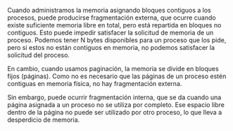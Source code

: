 Cuando administramos la memoria asignando bloques contiguos a los procesos, puede producirse fragmentación externa, que ocurre cuando existe suficiente memoria libre en total, pero está repartida en bloques no contiguos. Esto puede impedir satisfacer la solicitud de memoria de un proceso. Podemos tener N bytes disponibles para un proceso que los pide, pero si estos no están contiguos en memoria, no podemos satisfacer la solicitud del proceso.

En cambio, cuando usamos paginación, la memoria se divide en bloques fijos (páginas). Como no es necesario que las páginas de un proceso estén contiguas en memoria física, no hay fragmentación externa.

Sin embargo, puede ocurrir fragmentación interna, que se da cuando una página asignada a un proceso no se utiliza por completo. Ese espacio libre dentro de la página no puede ser utilizado por otro proceso, lo que lleva a desperdicio de memoria.